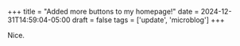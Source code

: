 +++
title = "Added more buttons to my homepage!"
date = 2024-12-31T14:59:04-05:00
draft = false
tags = ['update', 'microblog']
+++

Nice.
